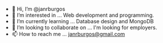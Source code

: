 - 👋 Hi, I’m @janrburgos
- 👀 I’m interested in ...
Web development and programming.
- 🌱 I’m currently learning ...
Database design and MongoDB
- 💞️ I’m looking to collaborate on ...
I'm looking for employers.
- 📫 How to reach me ...
janrburgos@gmail.com
